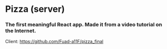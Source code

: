 # Pizza (server)
### The first meaningful React app. Made it from a video tutorial on the Internet.
Client: https://github.com/Fuad-a11F/pizza_final
